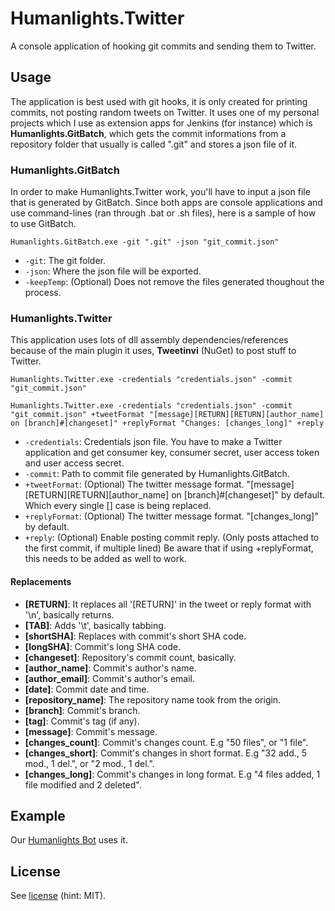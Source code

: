# Humanlights.Twitter
A console application of hooking git commits and sending them to Twitter.

## Usage
The application is best used with git hooks, it is only created for printing commits, not posting random tweets on Twitter.
It uses one of my personal projects which I use as extension apps for Jenkins (for instance) which is **Humanlights.GitBatch**, which gets the commit informations from a repository folder that usually is called ".git" and stores a json file of it.

### Humanlights.GitBatch
In order to make Humanlights.Twitter work, you'll have to input a json file that is generated by GitBatch. 
Since both apps are console applications and use command-lines (ran through .bat or .sh files), here is a sample of how to use GitBatch.
<p><code>Humanlights.GitBatch.exe -git ".git" -json "git_commit.json"</code></p>

- <code>-git</code>: The git folder.
- <code>-json</code>: Where the json file will be exported.
- <code>-keepTemp</code>: (Optional) Does not remove the files generated thoughout the process.

### Humanlights.Twitter
This application uses lots of dll assembly dependencies/references because of the main plugin it uses, **Tweetinvi** (NuGet) to post stuff to Twitter.
<p><code>Humanlights.Twitter.exe -credentials "credentials.json" -commit "git_commit.json" </code></p>
<p><code>Humanlights.Twitter.exe -credentials "credentials.json" -commit "git_commit.json" +tweetFormat "[message][RETURN][RETURN][author_name] on [branch]#[changeset]" +replyFormat "Changes: [changes_long]" +reply</code></p>

- <code>-credentials</code>: Credentials json file. You have to make a Twitter application and get consumer key, consumer secret, user access token and user access secret.
- <code>-commit</code>: Path to commit file generated by Humanlights.GitBatch.
- <code>+tweetFormat</code>: (Optional) The twitter message format. "[message][RETURN][RETURN][author_name] on [branch]#[changeset]" by default. Which every single [] case is being replaced.
- <code>+replyFormat</code>: (Optional) The twitter message format. "[changes_long]" by default.
- <code>+reply</code>: (Optional) Enable posting commit reply. (Only posts attached to the first commit, if multiple lined) Be aware that if using +replyFormat, this needs to be added as well to work.

#### Replacements
- **[RETURN]**: It replaces all '[RETURN]' in the tweet or reply format with '\n', basically returns.
- **[TAB]**: Adds '\t', basically tabbing.
- **[shortSHA]**: Replaces with commit's short SHA code.
- **[longSHA]**: Commit's long SHA code.
- **[changeset]**: Repository's commit count, basically.
- **[author_name]**: Commit's author's name.
- **[author_email]**: Commit's author's email.
- **[date]**: Commit date and time.
- **[repository_name]**: The repository name took from the origin.
- **[branch]**: Commit's branch.
- **[tag]**: Commit's tag (if any).
- **[message]**: Commit's message.
- **[changes_count]**: Commit's changes count. E.g "50 files", or "1 file".
- **[changes_short]**: Commit's changes in short format. E.g "32 add., 5 mod., 1 del.", or "2 mod., 1 del.".
- **[changes_long]**: Commit's changes in long format. E.g "4 files added, 1 file modified and 2 deleted".

## Example
Our [Humanlights Bot](https://twitter.com/HumanlightsBot) uses it.

## License
See [license][License] (hint: MIT).

[License]: https://github.com/Humanlights/Humanlights.Twitter/blob/master/LICENSE